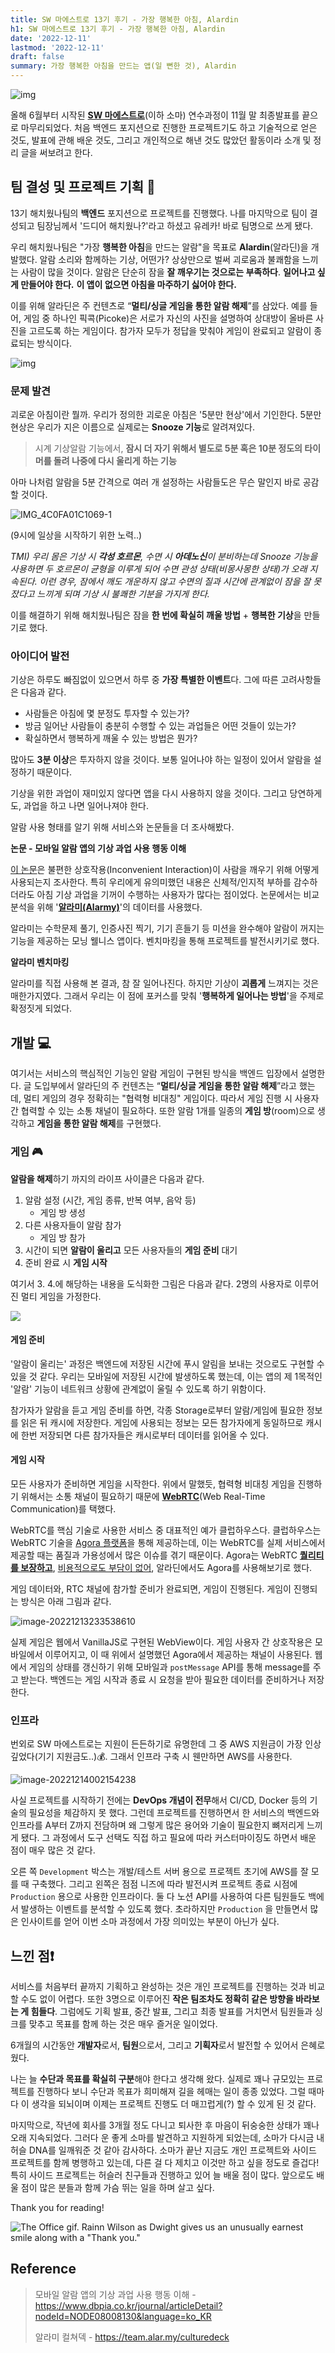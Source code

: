 ```yaml
---
title: SW 마에스트로 13기 후기 - 가장 행복한 아침, Alardin
h1: SW 마에스트로 13기 후기 - 가장 행복한 아침, Alardin
date: '2022-12-11'
lastmod: '2022-12-11'
draft: false
summary: 가장 행복한 아침을 만드는 앱(일 뻔한 것), Alardin
---
```


![img](https://cdn-images-1.medium.com/max/1600/0*c1BZiyLPHDES4zmC.png)

올해 6월부터 시작된 [**SW 마에스트로**](https://www.swmaestro.org/)(이하 소마) 연수과정이 11월 말 최종발표를 끝으로 마무리되었다. 처음 백엔드 포지션으로 진행한 프로젝트기도 하고 기술적으로 얻은 것도, 발표에 관해 배운 것도, 그리고 개인적으로 해낸 것도 많았던 활동이라 소개 및 정리 글을 써보려고 한다.

## 팀 결성 및 프로젝트 기획 🚀

13기 해치웠나팀의 **백엔드** 포지션으로 프로젝트를 진행했다. 나를 마지막으로 팀이 결성되고 팀장님께서 '드디어 해치웠나?'라고 하셨고 유레카! 바로 팀명으로 쓰게 됐다.

우리 해치웠나팀은 "가장 **행복한 아침**을 만드는 알람"을 목표로 **Alardin**(알라딘)을 개발했다. 알람 소리와 함께하는 기상, 어떤가? 상상만으로 벌써 괴로움과 불쾌함을 느끼는 사람이 많을 것이다. 알람은 단순히 잠을 **잘 깨우기는 것으로는 부족하다**. **일어나고 싶게 만들어야 한다.** **이 앱이 없으면 아침을 마주하기 싫어야 한다.**

이를 위해 알라딘은 주 컨텐츠로 “**멀티/싱글 게임을 통한 알람 해제**”를 삼았다. 예를 들어, 게임 중 하나인 픽콕(Picoke)은 서로가 자신의 사진을 설명하여 상대방이 올바른 사진을 고르도록 하는 게임이다. 참가자 모두가 정답을 맞춰야 게임이 완료되고 알람이 종료되는 방식이다.

![img](https://github-production-user-asset-6210df.s3.amazonaws.com/51329156/367590087-3939d53e-0610-491e-9fe6-3dd4538fcecc.jpeg?X-Amz-Algorithm=AWS4-HMAC-SHA256&X-Amz-Credential=AKIAVCODYLSA53PQK4ZA%2F20240915%2Fus-east-1%2Fs3%2Faws4_request&X-Amz-Date=20240915T145109Z&X-Amz-Expires=300&X-Amz-Signature=55baffdc0778f8863c7f103b7c40fe84b2cc1f1902b8d504ee3628c27c41b175&X-Amz-SignedHeaders=host&actor_id=51329156&key_id=0&repo_id=449914217)

### 문제 발견

괴로운 아침이란 뭘까. 우리가 정의한 괴로운 아침은 '5분만 현상'에서 기인한다. 5분만 현상은 우리가 지은 이름으로 실제로는 **Snooze 기능**로 알려져있다.

> 시계 기상알람 기능에서, **잠시 더 자기 위해서 별도로 5분 혹은 10분 정도의 타이머를 돌려 나중에 다시 울리게 하는 기능**

아마 나처럼 알람을 5분 간격으로 여러 개 설정하는 사람들도은 무슨 말인지 바로 공감할 것이다.

![IMG_4C0FA01C1069-1](https://github-production-user-asset-6210df.s3.amazonaws.com/51329156/367590321-e2b93618-5593-4f02-820e-e16d0b189d0b.png?X-Amz-Algorithm=AWS4-HMAC-SHA256&X-Amz-Credential=AKIAVCODYLSA53PQK4ZA%2F20240915%2Fus-east-1%2Fs3%2Faws4_request&X-Amz-Date=20240915T145301Z&X-Amz-Expires=300&X-Amz-Signature=88098d474d1d316910686fe4e3c7a9e7fa791783494abb0078b259f5957ae193&X-Amz-SignedHeaders=host&actor_id=51329156&key_id=0&repo_id=449914217)

(9시에 일상을 시작하기 위한 노력..)

_TMI) 우리 몸은 기상 시 **각성 호르몬**, 수면 시 **아데노신**이 분비하는데 Snooze 기능을 사용하면 두 호르몬이 균형을 이루게 되어 수면 관성 상태(비몽사몽한 상태)가 오래 지속된다. 이런 경우, 잠에서 깨도 개운하지 않고 수면의 질과 시간에 관계없이 잠을 잘 못 잤다고 느끼게 되며 기상 시 불쾌한 기분을 가지게 한다._

이를 해결하기 위해 해치웠나팀은 잠을 **한 번에 확실히 깨울 방법** + **행복한 기상**을 만들기로 했다.

### 아이디어 발전

기상은 하루도 빠짐없이 있으면서 하루 중 **가장 특별한 이벤트**다. 그에 따른 고려사항들은 다음과 같다.

- 사람들은 아침에 몇 분정도 투자할 수 있는가?
- 방금 일어난 사람들이 충분히 수행할 수 있는 과업들은 어떤 것들이 있는가?
- 확실하면서 행복하게 깨울 수 있는 방법은 뭔가?

많아도 **3분 이상**은 투자하지 않을 것이다. 보통 일어나야 하는 일정이 있어서 알람을 설정하기 때문이다.

기상을 위한 과업이 재미있지 않다면 앱을 다시 사용하지 않을 것이다. 그리고 당연하게도, 과업을 하고 나면 일어나져야 한다.

알람 사용 형태를 알기 위해 서비스와 논문들을 더 조사해봤다.

**논문 - 모바일 알람 앱의 기상 과업 사용 행동 이해**

[이 논문](https://www.dbpia.co.kr/journal/articleDetail?nodeId=NODE08008130&language=ko_KR)은 불편한 상호작용(Inconvenient Interaction)이 사람을 깨우기 위해 어떻게 사용되는지 조사한다. 특히 우리에게 유의미했던 내용은 신체적/인지적 부하를 감수하더라도 아침 기상 과업을 기꺼이 수행하는 사용자가 많다는 점이었다. 논문에서는 비교 분석을 위해 '[**알라미(Alarmy)**](https://alar.my/ko/)'의 데이터를 사용했다.

알라미는 수학문제 풀기, 인증사진 찍기, 기기 흔들기 등 미션을 완수해야 알람이 꺼지는 기능을 제공하는 모닝 웰니스 앱이다. 벤치마킹을 통해 프로젝트를 발전시키기로 했다.

**알라미 벤치마킹**

알라미를 직접 사용해 본 결과, 참 잘 일어나진다. 하지만 기상이 **괴롭게** 느껴지는 것은 매한가지였다. 그래서 우리는 이 점에 포커스를 맞춰 '**행복하게 일어나는 방법**'을 주제로 확정짓게 되었다.

## 개발 💻

여기서는 서비스의 핵심적인 기능인 알람 게임이 구현된 방식을 백엔드 입장에서 설명한다. 글 도입부에서 알라딘의 주 컨텐츠는 “**멀티/싱글 게임을 통한 알람 해제**”라고 했는데, 멀티 게임의 경우 정확히는 "협력형 비대칭" 게임이다. 따라서 게임 진행 시 사용자 간 협력할 수 있는 소통 채널이 필요하다. 또한 알람 1개를 일종의 **게임 방**(room)으로 생각하고 **게임을 통한 알람 해제**를 구현했다.

### 게임 🎮

**알람을 해제**하기 까지의 라이프 사이클은 다음과 같다.

1. 알람 설정 (시간, 게임 종류, 반복 여부, 음악 등)
   - 게임 방 생성
2. 다른 사용자들이 알람 참가
   - 게임 방 참가
3. 시간이 되면 **알람이 울리고** 모든 사용자들의 **게임 준비** 대기
4. 준비 완료 시 **게임 시작**

여기서 3. 4.에 해당하는 내용을 도식화한 그림은 다음과 같다. 2명의 사용자로 이루어진 멀티 게임을 가정한다.

![](https://user-images.githubusercontent.com/51329156/207322978-e4dbee4e-730c-4cfc-a3a4-f8dcac1e14aa.png)

#### 게임 준비

'알람이 울리는' 과정은 백엔드에 저장된 시간에 푸시 알림을 보내는 것으로도 구현할 수 있을 것 같다. 우리는 모바일에 저장된 시간에 발생하도록 했는데, 이는 앱의 제 1목적인 '알람' 기능이 네트워크 상황에 관계없이 울릴 수 있도록 하기 위함이다.

참가자가 알람을 듣고 게임 준비를 하면, 각종 Storage로부터 알람/게임에 필요한 정보를 읽은 뒤 캐시에 저장한다. 게임에 사용되는 정보는 모든 참가자에게 동일하므로 캐시에 한번 저장되면 다른 참가자들은 캐시로부터 데이터를 읽어올 수 있다.

#### 게임 시작

모든 사용자가 준비하면 게임을 시작한다. 위에서 말했듯, 협력형 비대칭 게임을 진행하기 위해서는 소통 채널이 필요하기 때문에 [**WebRTC**](https://blog.bbangjo.kr/WebRTC)(Web Real-Time Communication)를 택했다.

WebRTC를 핵심 기술로 사용한 서비스 중 대표적인 예가 클럽하우스다. 클럽하우스는 WebRTC 기술을 [Agora 플랫폼](https://www.agora.io/)을 통해 제공하는데, 이는 WebRTC를 실제 서비스에서 제공할 때는 품질과 가용성에서 많은 이슈를 겪기 때문이다. Agora는 WebRTC [**퀄리티를 보장하고**](https://www.agora.io/en/blog/past-present-future-of-webrtc/#:~:text=How%20has%20Agora%20solved%20these%20problems), [비용적으로도 부담이 없어](https://www.agora.io/en/pricing/), 알라딘에서도 Agora를 사용해보기로 했다.

게임 데이터와, RTC 채널에 참가할 준비가 완료되면, 게임이 진행된다. 게임이 진행되는 방식은 아래 그림과 같다.

![image-20221213233538610](https://user-images.githubusercontent.com/51329156/207364539-9b1f6fef-b2b3-4f02-9559-550545c95c4c.png)

실제 게임은 웹에서 VanillaJS로 구현된 WebView이다. 게임 사용자 간 상호작용은 모바일에서 이루어지고, 이 때 위에서 설명했던 Agora에서 제공하는 채널이 사용된다. 웹에서 게임의 상태를 갱신하기 위해 모바일과 `postMessage` API를 통해 message를 주고 받는다. 백엔드는 게임 시작과 종료 시 요청을 받아 필요한 데이터를 준비하거나 저장한다.

### 인프라

번외로 SW 마에스트로는 지원이 든든하기로 유명한데 그 중 AWS 지원금이 가장 인상 깊었다(기기 지원금도..)💰. 그래서 인프라 구축 시 웬만하면 AWS를 사용한다.

![image-20221214002154238](https://user-images.githubusercontent.com/51329156/208040596-79dc52ca-fb6b-4ee8-96f7-e8cc72b42cba.png)

사실 프로젝트를 시작하기 전에는 **DevOps 개념이 전무**해서 CI/CD, Docker 등의 기술의 필요성을 체감하지 못 했다. 그런데 프로젝트를 진행하면서 한 서비스의 백엔드와 인프라를 A부터 Z까지 전담하며 왜 그렇게 많은 용어와 기술이 필요한지 뼈저리게 느끼게 됐다. 그 과정에서 도구 선택도 직접 하고 필요에 따라 커스터마이징도 하면서 배운 점이 매우 많은 것 같다.

오른 쪽 `Development` 박스는 개발/테스트 서버 용으로 프로젝트 초기에 AWS를 잘 모를 때 구축했다. 그리고 왼쪽은 점점 니즈에 따라 발전시켜 프로젝트 종료 시점에 `Production` 용으로 사용한 인프라이다. 둘 다 노션 API를 사용하여 다른 팀원들도 백에서 발생하는 이벤트를 분석할 수 있도록 했다. 초라하지만 `Production` 을 만들면서 많은 인사이트를 얻어 이번 소마 과정에서 가장 의미있는 부분이 아닌가 싶다.

## 느낀 점❗️

서비스를 처음부터 끝까지 기획하고 완성하는 것은 개인 프로젝트를 진행하는 것과 비교할 수도 없이 어렵다. 또한 3명으로 이루어진 **작은 팀조차도 정확히 같은 방향을 바라보는 게 힘들다**. 그럼에도 기획 발표, 중간 발표, 그리고 최종 발표를 거치면서 팀원들과 싱크를 맞추고 목표를 함께 하는 것은 매우 즐거운 일이었다.

6개월의 시간동안 **개발자**로서, **팀원**으로서, 그리고 **기획자**로서 발전할 수 있어서 은혜로웠다.

나는 늘 **수단과 목표를 확실히 구분**해야 한다고 생각해 왔다. 실제로 꽤나 규모있는 프로젝트를 진행하다 보니 수단과 목표가 희미해져 길을 헤매는 일이 종종 있었다. 그럴 때마다 이 생각을 되뇌이며 이제는 프로젝트 진행도 더 매끄럽게(?) 할 수 있게 된 것 같다.

마지막으로, 작년에 회사를 3개월 정도 다니고 퇴사한 후 마음이 뒤숭숭한 상태가 꽤나 오래 지속되었다. 그러다 운 좋게 소마를 발견하고 지원하게 되었는데, 소마가 다시금 내 허슬 DNA를 일깨워준 것 같아 감사하다. 소마가 끝난 지금도 개인 프로젝트와 사이드 프로젝트를 함께 병행하고 있는데, 다른 걸 다 제치고 이것만 하고 싶을 정도로 즐겁다! 특히 사이드 프로젝트는 허슬러 친구들과 진행하고 있어 늘 배울 점이 많다. 앞으로도 배울 점이 많은 분들과 함께 가슴 뛰는 일을 하며 살고 싶다.

Thank you for reading!

![The Office gif. Rainn Wilson as Dwight gives us an unusually earnest smile along with a "Thank you."](https://media4.giphy.com/media/ZfK4cXKJTTay1Ava29/giphy.gif?cid=ecf05e47y07hqmiln2h9sk5mzqjz82md1ipuw6coniwx9web&rid=giphy.gif&ct=g)

## Reference

> 모바일 알람 앱의 기상 과업 사용 행동 이해 - https://www.dbpia.co.kr/journal/articleDetail?nodeId=NODE08008130&language=ko_KR
>
> 알라미 컬쳐덱 - https://team.alar.my/culturedeck
